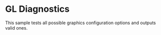 # GL Diagnostics

This sample tests all possible graphics configuration
options and outputs valid ones.
